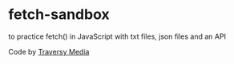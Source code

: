 # fetch-sandbox
to practice fetch() in JavaScript with txt files, json files and an API

Code by [Traversy Media](https://www.traversymedia.com/)
